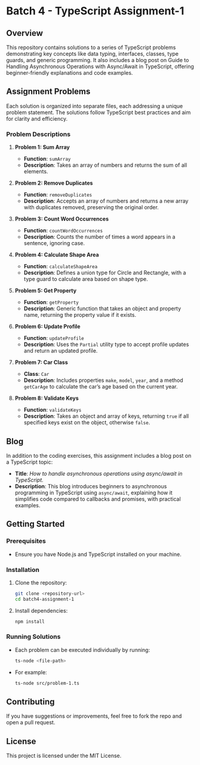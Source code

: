 
# Batch 4 - TypeScript Assignment-1

## Overview
This repository contains solutions to a series of TypeScript problems demonstrating key concepts like data typing, interfaces, classes, type guards, and generic programming. It also includes a blog post on Guide to Handling Asynchronous Operations with Async/Await in TypeScript, offering beginner-friendly explanations and code examples.

## Assignment Problems

Each solution is organized into separate files, each addressing a unique problem statement. The solutions follow TypeScript best practices and aim for clarity and efficiency.

### Problem Descriptions

1. **Problem 1: Sum Array**
   - **Function**: `sumArray`
   - **Description**: Takes an array of numbers and returns the sum of all elements.

2. **Problem 2: Remove Duplicates**
   - **Function**: `removeDuplicates`
   - **Description**: Accepts an array of numbers and returns a new array with duplicates removed, preserving the original order.
  
3. **Problem 3: Count Word Occurrences**
   - **Function**: `countWordOccurrences`
   - **Description**: Counts the number of times a word appears in a sentence, ignoring case.

4. **Problem 4: Calculate Shape Area**
   - **Function**: `calculateShapeArea`
   - **Description**: Defines a union type for Circle and Rectangle, with a type guard to calculate area based on shape type.

5. **Problem 5: Get Property**
   - **Function**: `getProperty`
   - **Description**: Generic function that takes an object and property name, returning the property value if it exists.
  
6. **Problem 6: Update Profile**
   - **Function**: `updateProfile`
   - **Description**: Uses the `Partial` utility type to accept profile updates and return an updated profile.
  
7. **Problem 7: Car Class**
   - **Class**: `Car`
   - **Description**: Includes properties `make`, `model`, `year`, and a method `getCarAge` to calculate the car’s age based on the current year.
  
8. **Problem 8: Validate Keys**
   - **Function**: `validateKeys`
   - **Description**: Takes an object and array of keys, returning `true` if all specified keys exist on the object, otherwise `false`.

## Blog
In addition to the coding exercises, this assignment includes a blog post on a TypeScript topic:
- **Title**: _How to handle asynchronous operations using async/await in TypeScript._ 
- **Description**: This blog introduces beginners to asynchronous programming in TypeScript using `async/await`, explaining how it simplifies code compared to callbacks and promises, with practical examples.

## Getting Started
### Prerequisites
- Ensure you have Node.js and TypeScript installed on your machine.

### Installation
1. Clone the repository:
   ```bash
   git clone <repository-url>
   cd batch4-assignment-1
   ```
2. Install dependencies:
   ```bash
   npm install
   ```

### Running Solutions
- Each problem can be executed individually by running:
  ```bash
  ts-node <file-path>
  ```
- For example:
  ```bash
  ts-node src/problem-1.ts
  ```

## Contributing
If you have suggestions or improvements, feel free to fork the repo and open a pull request.

## License
This project is licensed under the MIT License.
